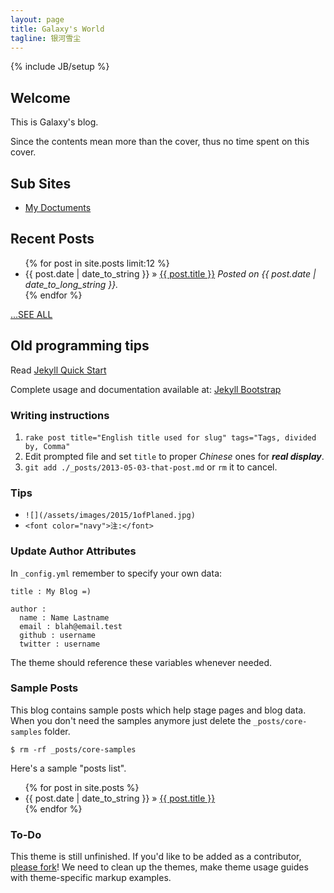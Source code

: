 ```yaml
---
layout: page
title: Galaxy's World
tagline: 银河雪尘
---
```

{% include JB/setup %}

## Welcome

This is Galaxy's blog.

Since the contents mean more than the cover, thus no time spent on this cover.

## Sub Sites

* [My Doctuments](/galaxy-doc/)

## Recent Posts
<ul class="posts">
  {% for post in site.posts limit:12 %}
    <li><span>{{ post.date | date_to_string }}</span> &raquo; <a href="{{ BASE_PATH }}{{ post.url }}">{{ post.title }}</a> <em>Posted on {{ post.date | date_to_long_string }}.</em></li>
  {% endfor %}
</ul>
<a href="archive.html"><span class="grey">...SEE ALL</span></a>



## Old programming tips

Read [Jekyll Quick Start](http://jekyllbootstrap.com/usage/jekyll-quick-start.html)

Complete usage and documentation available at: [Jekyll Bootstrap](http://jekyllbootstrap.com)

### Writing instructions

1. `rake post title="English title used for slug" tags="Tags, divided by, Comma"`
2. Edit prompted file and set `title` to proper *Chinese* ones for ***real display***.
3. `git add ./_posts/2013-05-03-that-post.md` or `rm` it to cancel.

### Tips

* `![](/assets/images/2015/1ofPlaned.jpg)`
* `<font color="navy">注:</font>`

### Update Author Attributes

In `_config.yml` remember to specify your own data:
    
    title : My Blog =)
    
    author :
      name : Name Lastname
      email : blah@email.test
      github : username
      twitter : username

The theme should reference these variables whenever needed.
    
### Sample Posts

This blog contains sample posts which help stage pages and blog data.
When you don't need the samples anymore just delete the `_posts/core-samples` folder.

    $ rm -rf _posts/core-samples

Here's a sample "posts list".

<ul class="posts">
  {% for post in site.posts %}
    <li><span>{{ post.date | date_to_string }}</span> &raquo; <a href="{{ BASE_PATH }}{{ post.url }}">{{ post.title }}</a></li>
  {% endfor %}
</ul>

### To-Do

This theme is still unfinished. If you'd like to be added as a contributor, [please fork](http://github.com/plusjade/jekyll-bootstrap)!
We need to clean up the themes, make theme usage guides with theme-specific markup examples.
